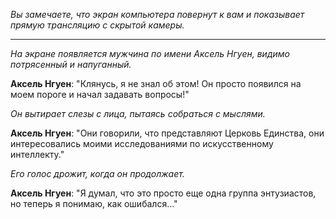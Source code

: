 _Вы замечаете, что экран компьютера повернут к вам и показывает прямую трансляцию с скрытой камеры._

---

_На экране появляется мужчина по имени Аксель Нгуен, видимо потрясенный и напуганный._

**Аксель Нгуен**: "Клянусь, я не знал об этом! Он просто появился на моем пороге и начал задавать вопросы!"

_Он вытирает слезы с лица, пытаясь собраться с мыслями._

**Аксель Нгуен**: "Они говорили, что представляют Церковь Единства, они интересовались моими исследованиями по искусственному интеллекту."

_Его голос дрожит, когда он продолжает._

**Аксель Нгуен**: "Я думал, что это просто еще одна группа энтузиастов, но теперь я понимаю, как ошибался..."
